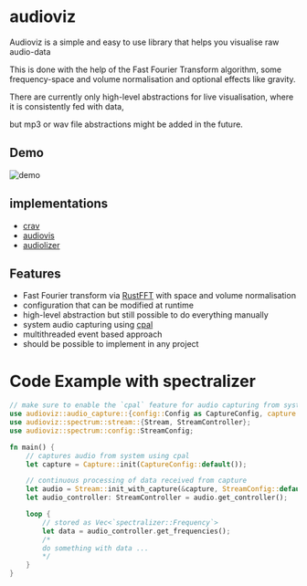 # audioviz
 Audioviz is a simple and easy to use library that helps you visualise raw audio-data

 This is done with the help of the Fast Fourier Transform algorithm,
 some frequency-space and volume normalisation and optional effects like gravity.

 There are currently only high-level abstractions for live visualisation, where
 it is consistently fed with data,
 
 but mp3 or wav file abstractions might be added in the future.
 
## Demo
![demo](./media/demo.gif)

## implementations
* [crav](https://github.com/BrunoWallner/crav)
* [audiovis](https://github.com/BrunoWallner/audiovis)
* [audiolizer](https://github.com/BrunoWallner/audiolizer)

## Features
* Fast Fourier transform via [RustFFT](https://github.com/ejmahler/RustFFT) with space and volume normalisation
* configuration that can be modified at runtime
* high-level abstraction but still possible to do everything manually
* system audio capturing using [cpal](https://github.com/RustAudio/cpal)
* multithreaded event based approach
* should be possible to implement in any project

 # Code Example with spectralizer
 ```rs
 // make sure to enable the `cpal` feature for audio capturing from system
 use audioviz::audio_capture::{config::Config as CaptureConfig, capture::Capture};
 use audioviz::spectrum::stream::{Stream, StreamController};
 use audioviz::spectrum::config::StreamConfig;
 
 fn main() {
     // captures audio from system using cpal
     let capture = Capture::init(CaptureConfig::default());
 
     // continuous processing of data received from capture
     let audio = Stream::init_with_capture(&capture, StreamConfig::default());
     let audio_controller: StreamController = audio.get_controller();
 
     loop {
         // stored as Vec<`spectralizer::Frequency`>
         let data = audio_controller.get_frequencies();
         /*
         do something with data ...
         */
     }
 }
 ```
